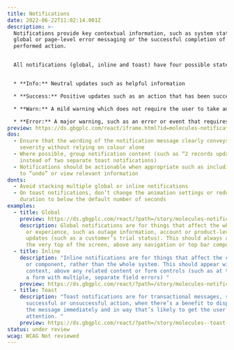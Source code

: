```yaml
---
title: Notifications
date: 2022-06-22T11:02:14.001Z
description: >-
  Notifications provide key contextual information, such as system status,
  global or page-level error messaging or the successful completion of a
  performed action.


  All notifications (global, inline and toast) have four possible states:


  * **Info:** Neutral updates such as helpful information

  * **Success:** Positive updates such as an action that has been successfully completed

  * **Warn:** A mild warning which does not require the user to take any action

  * **Error:** A major warning, such as an error or event that requires the user to act
preview: https://ds.gbgplc.com/react/iframe.html?id=molecules-notifications--global-notification-element
dos:
  - Ensure that the wording of the notification message clearly conveys its
    severity without relying on colour alone
  - Where possible, group notification content (such as “2 records updated”
    instead of two separate toast notifications)
  - Notifications should be actionable when appropriate such as including a link
    to “undo” or view relevant information
donts:
  - Avoid stacking multiple global or inline notifications
  - On toast notifications, don’t change the animation settings or reduce the
    duration to below the default number of seconds
examples:
  - title: Global
    preview: https://ds.gbgplc.com/react/?path=/story/molecules-notifications--global-notification-element
    description: Global notifications are for things that affect the whole product
      or experience, such as outage information, account or product-level
      updates (such as a customer’s trial status). This should always appear at
      the very top of the screen, above any navigation or top bar components.
  - title: Inline
    description: "Inline notifications are for things that affect the current page
      or component, rather than the whole system. This should appear within
      context, above any related content or form controls (such as at the top of
      a form with multiple, separate field errors) "
    preview: https://ds.gbgplc.com/react/?path=/story/molecules-notifications--inline-notification-element&nav=0
  - title: Toast
    description: "Toast notifications are for transactional messages, such as a
      successful or unsuccessful action, when there’s a benefit to displaying
      the message immediately and in way that’s likely to get the user’s
      attention. "
    preview: https://ds.gbgplc.com/react/?path=/story/molecules--toast-element&nav=0
status: under review
wcag: WCAG Not reviewed
---
```


